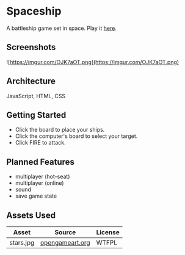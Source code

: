 Spaceship
=========

A battleship game set in space. Play it [here](https://yashkir.github.io/spaceship).

Screenshots
-----------

![https://imgur.com/OJK7aOT.png](https://imgur.com/OJK7aOT.png)

Architecture
------------
JavaScript, HTML, CSS

Getting Started
--------------
* Click the board to place your ships.
* Click the computer's board to select your target.
* Click FIRE to attack.

Planned Features
----------------

* multiplayer (hot-seat)
* multiplayer (online)
* sound
* save game state

Assets Used
-----------

|Asset|Source|License|
|-----|------|-------|
|stars.jpg|[opengameart.org](https://opengameart.org/content/space-background-1)|WTFPL|
